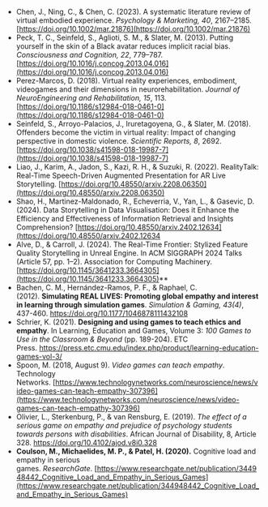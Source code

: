 
- Chen, J., Ning, C., & Chen, C. (2023). A systematic literature review of virtual embodied experience. _Psychology & Marketing, 40_, 2167–2185. [https://doi.org/10.1002/mar.21876](https://doi.org/10.1002/mar.21876)
- Peck, T. C., Seinfeld, S., Aglioti, S. M., & Slater, M. (2013). Putting yourself in the skin of a Black avatar reduces implicit racial bias. _Consciousness and Cognition, 22_, 779–787. [https://doi.org/10.1016/j.concog.2013.04.016](https://doi.org/10.1016/j.concog.2013.04.016)
- Perez-Marcos, D. (2018). Virtual reality experiences, embodiment, videogames and their dimensions in neurorehabilitation. _Journal of NeuroEngineering and Rehabilitation, 15_, 113. [https://doi.org/10.1186/s12984-018-0461-0](https://doi.org/10.1186/s12984-018-0461-0)
- Seinfeld, S., Arroyo-Palacios, J., Iruretagoyena, G., & Slater, M. (2018). Offenders become the victim in virtual reality: Impact of changing perspective in domestic violence. _Scientific Reports, 8_, 2692. [https://doi.org/10.1038/s41598-018-19987-7](https://doi.org/10.1038/s41598-018-19987-7)
- Liao, J., Karim, A., Jadon, S., Kazi, R. H., & Suzuki, R. (2022). RealityTalk: Real-Time Speech-Driven Augmented Presentation for AR Live Storytelling. [https://doi.org/10.48550/arxiv.2208.06350](https://doi.org/10.48550/arxiv.2208.06350)
- Shao, H., Martinez-Maldonado, R., Echeverria, V., Yan, L., & Gasevic, D. (2024). Data Storytelling in Data Visualisation: Does it Enhance the Efficiency and Effectiveness of Information Retrieval and Insights Comprehension? [https://doi.org/10.48550/arxiv.2402.12634](https://doi.org/10.48550/arxiv.2402.12634
- Alve, D., & Carroll, J. (2024). The Real-Time Frontier: Stylized Feature Quality Storytelling in Unreal Engine. In ACM SIGGRAPH 2024 Talks (Article 57, pp. 1–2). Association for Computing Machinery. [https://doi.org/10.1145/3641233.3664305](https://doi.org/10.1145/3641233.3664305)**
- Bachen, C. M., Hernández-Ramos, P. F., & Raphael, C. (2012). **Simulating REAL LIVES: Promoting global empathy and interest in learning through simulation games**. _Simulation & Gaming, 43(4)_, 437-460. https://doi.org/10.1177/1046878111432108
- Schrier, K. (2021). **Designing and using games to teach ethics and empathy**. In Learning, Education and Games, Volume 3: _100 Games to Use in the Classroom & Beyond_ (pp. 189-204). ETC Press. https://press.etc.cmu.edu/index.php/product/learning-education-games-vol-3/
- Spoon, M. (2018, August 9). _Video games can teach empathy_. Technology Networks. [https://www.technologynetworks.com/neuroscience/news/video-games-can-teach-empathy-307396](https://www.technologynetworks.com/neuroscience/news/video-games-can-teach-empathy-307396)
- Olivier, L., Sterkenburg, P., & van Rensburg, E. (2019). _The effect of a serious game on empathy and prejudice of psychology students towards persons with disabilities_. African Journal of Disability, 8, Article 328. https://doi.org/10.4102/ajod.v8i0.328
- **Coulson, M., Michaelides, M. P., & Patel, H. (2020).** Cognitive load and empathy in serious games. _ResearchGate_. [https://www.researchgate.net/publication/344948442_Cognitive_Load_and_Empathy_in_Serious_Games](https://www.researchgate.net/publication/344948442_Cognitive_Load_and_Empathy_in_Serious_Games)